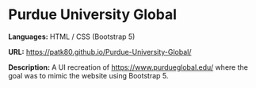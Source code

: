 # Purdue University Global
**Languages:** HTML / CSS (Bootstrap 5)

**URL:** https://patk80.github.io/Purdue-University-Global/

**Description:** A UI recreation of https://www.purdueglobal.edu/ where the goal was to mimic the website using Bootstrap 5.
